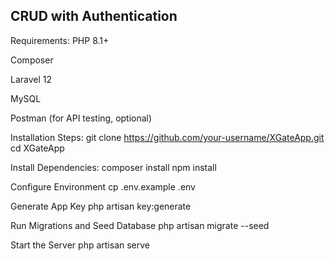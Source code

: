 ## CRUD with Authentication

Requirements:
PHP 8.1+

Composer

Laravel 12

MySQL

Postman (for API testing, optional)

Installation Steps:
    git clone https://github.com/your-username/XGateApp.git
    cd XGateApp

Install Dependencies: 
    composer install
    npm install

Configure Environment
    cp .env.example .env

Generate App Key
    php artisan key:generate

Run Migrations and Seed Database
    php artisan migrate --seed

Start the Server
php artisan serve

